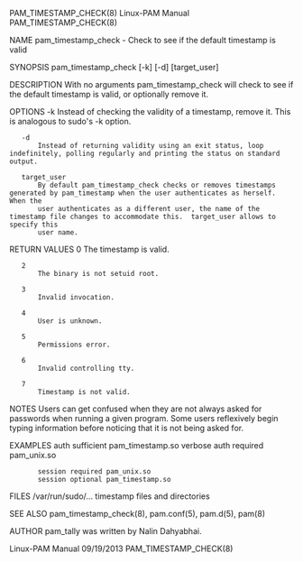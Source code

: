 PAM_TIMESTAMP_CHECK(8)                                           Linux-PAM Manual                                           PAM_TIMESTAMP_CHECK(8)

NAME
       pam_timestamp_check - Check to see if the default timestamp is valid

SYNOPSIS
       pam_timestamp_check [-k] [-d] [target_user]

DESCRIPTION
       With no arguments pam_timestamp_check will check to see if the default timestamp is valid, or optionally remove it.

OPTIONS
       -k
           Instead of checking the validity of a timestamp, remove it. This is analogous to sudo's -k option.

       -d
           Instead of returning validity using an exit status, loop indefinitely, polling regularly and printing the status on standard output.

       target_user
           By default pam_timestamp_check checks or removes timestamps generated by pam_timestamp when the user authenticates as herself. When the
           user authenticates as a different user, the name of the timestamp file changes to accommodate this.  target_user allows to specify this
           user name.

RETURN VALUES
       0
           The timestamp is valid.

       2
           The binary is not setuid root.

       3
           Invalid invocation.

       4
           User is unknown.

       5
           Permissions error.

       6
           Invalid controlling tty.

       7
           Timestamp is not valid.

NOTES
       Users can get confused when they are not always asked for passwords when running a given program. Some users reflexively begin typing
       information before noticing that it is not being asked for.

EXAMPLES
           auth sufficient pam_timestamp.so verbose
           auth required   pam_unix.so

           session required pam_unix.so
           session optional pam_timestamp.so

FILES
       /var/run/sudo/...
           timestamp files and directories

SEE ALSO
       pam_timestamp_check(8), pam.conf(5), pam.d(5), pam(8)

AUTHOR
       pam_tally was written by Nalin Dahyabhai.

Linux-PAM Manual                                                    09/19/2013                                              PAM_TIMESTAMP_CHECK(8)
